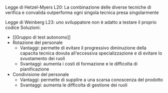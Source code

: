 Legge di Hetzel-Myers L20: La combinazione delle diverse tecniche di verifica e convalida outperforma ogni singola tecnica presa singolarmente

Legge di Weinberg L23: uno sviluppatore non è adatto a testare il proprio codice
Soluzioni:
- [[Gruppo di test autonomo]]
- Rotazione del personale 
	- Vantaggi: permette di evitare il progressivo diminuzione della capacita tecnica dovuta all'eccessiva specializzazione e di evitare lo svuotamento dei ruoli
	- Svantaggi: aumenta i costi di formazione e le difficolta di pianificazione
- Condivisione del personale
	- Vantaggi: permette di supplire a una scarsa conoscenza del prodotto
	- Svantaggi: aumenta le difficolta di gestione dei ruoli